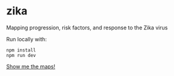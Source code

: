 # zika
Mapping progression, risk factors, and response to the Zika virus

Run locally with:
```
npm install
npm run dev
```

[Show me the maps!](https://github.com/CartoDB/zika/blob/gh-pages/story.md)
